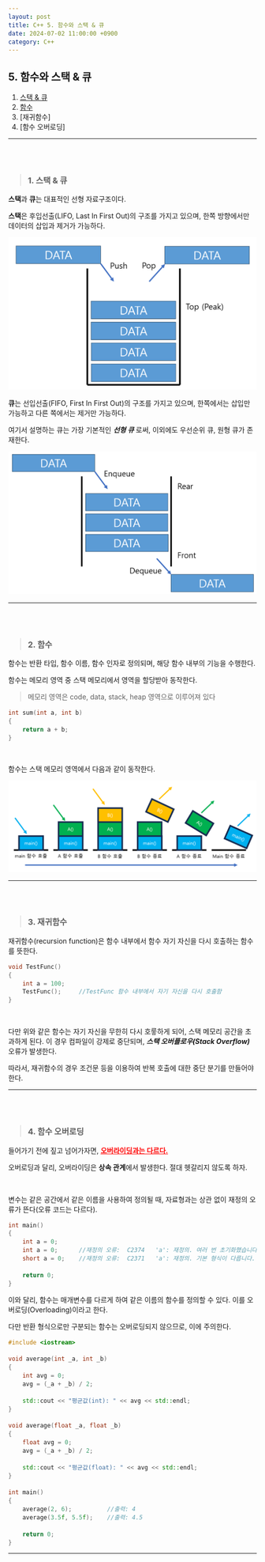 ```yaml
---
layout: post
title: C++ 5. 함수와 스택 & 큐
date: 2024-07-02 11:00:00 +0900
category: C++
---
```


## 5. 함수와 스택 & 큐

1. [스택 & 큐](#1-스택--큐)
2. [함수](#2-함수)
3. [재귀함수]
4. [함수 오버로딩]


---

<br><br>

>### 1. 스택 & 큐

**스택**과 **큐**는 대표적인 선형 자료구조이다.

**스택**은 후입선출(LIFO, Last In First Out)의 구조를 가지고 있으며, 한쪽 방향에서만 데이터의 삽입과 제거가 가능하다.

![alt text](\public\img\stack.png)

**큐**는 선입선출(FIFO, First In First Out)의 구조를 가지고 있으며, 한쪽에서는 삽입만 가능하고 다른 쪽에서는 제거만 가능하다.

여기서 설명하는 큐는 가장 기본적인 ***선형 큐*** 로써, 이외에도 우선순위 큐, 원형 큐가 존재한다.

![alt text](\public\img\queue.png)





---

<br><br>

>### 2. 함수

함수는 반환 타입, 함수 이름, 함수 인자로 정의되며, 해당 함수 내부의 기능을 수행한다.

함수는 메모리 영역 중 스택 메모리에서 영역을 할당받아 동작한다.

>메모리 영역은 code, data, stack, heap 영역으로 이루어져 있다

```cpp
int sum(int a, int b)
{
    return a + b;
}
```

<br>

함수는 스택 메모리 영역에서 다음과 같이 동작한다.

![alt text](\public\img\function_in_stack.png)

---

<br><br>


>### 3. 재귀함수

재귀함수(recursion function)은 함수 내부에서 함수 자기 자신을 다시 호출하는 함수를 뜻한다.

```cpp
void TestFunc()
{
    int a = 100;
    TestFunc();     //TestFunc 함수 내부에서 자기 자신을 다시 호출함
}
```

<br>

다만 위와 같은 함수는 자기 자신을 무한히 다시 호뤃하게 되어, 스택 메모리 공간을 초과하게 된다. 이 경우 컴파일이 강제로 중단되며, ***스택 오버플로우(Stack Overflow)*** 오류가 발생한다.

따라서, 재귀함수의 경우 조건문 등을 이용하여 반복 호출에 대한 중단 분기를 만들어야 한다.


---

<br><br>


>### 4. 함수 오버로딩

들어가기 전에 짚고 넘어가자면, <span style="color:red">**<U>오버라이딩과는 다르다.</U>**</span> 

오버로딩과 달리, 오버라이딩은 **상속 관계**에서 발생한다. 절대 헷갈리지 않도록 하자.

<br>

변수는 같은 공간에서 같은 이름을 사용하여 정의될 때, 자료형과는 상관 없이 재정의 오류가 뜬다(오류 코드는 다르다).

```cpp
int main()
{
	int a = 0;
    int a = 0;      //재정의 오류:  C2374   'a': 재정의. 여러 번 초기화했습니다.
	short a = 0;    //재정의 오류:  C2371   'a': 재정의. 기본 형식이 다릅니다.

	return 0;
}
```

이와 달리, 함수는 매개변수를 다르게 하여 같은 이름의 함수를 정의할 수 있다. 이를 오버로딩(Overloading)이라고 한다.

다만 반환 형식으로만 구분되는 함수는 오버로딩되지 않으므로, 이에 주의한다.

```cpp
#include <iostream>

void average(int _a, int _b)
{
    int avg = 0;
    avg = (_a + _b) / 2;

    std::cout << "평균값(int): " << avg << std::endl;
}

void average(float _a, float _b)
{
    float avg = 0;
    avg = (_a + _b) / 2;

    std::cout << "평균값(float): " << avg << std::endl;
}

int main()
{
    average(2, 6);          //출력: 4
    average(3.5f, 5.5f);    //출력: 4.5

    return 0;
}
```


---